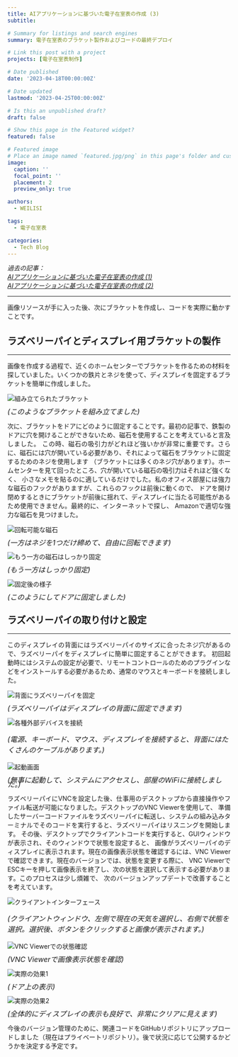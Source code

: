 ```yaml
---
title: AIアプリケーションに基づいた電子在室表の作成 (3)
subtitle: 

# Summary for listings and search engines
summary: 電子在室表のブラケット製作およびコードの最終デプロイ

# Link this post with a project
projects: [電子在室表制作]

# Date published
date: '2023-04-18T00:00:00Z'

# Date updated
lastmod: '2023-04-25T00:00:00Z'

# Is this an unpublished draft?
draft: false

# Show this page in the Featured widget?
featured: false

# Featured image
# Place an image named `featured.jpg/png` in this page's folder and customize its options here.
image:
  caption: ''
  focal_point: ''
  placement: 2
  preview_only: true

authors:
  - WEILISI

tags:
  - 電子在室表

categories:
  - Tech Blog
---
```

*過去の記事：*  
*[AIアプリケーションに基づいた電子在室表の作成 (1)](https://weils302.com/techblog/status_list_1_20230407/)*  
*[AIアプリケーションに基づいた電子在室表の作成 (2)](https://weils302.com/techblog/status_list_2_20230415/)*

---

<div style="text-align: justify;">
画像リソースが手に入った後、次にブラケットを作成し、コードを実際に動かすことです。
</div>

## ラズベリーパイとディスプレイ用ブラケットの製作
--------------------
<div style="text-align: justify;">
画像を作成する過程で、近くのホームセンターでブラケットを作るための材料を探していました。いくつかの鉄片とネジを使って、ディスプレイを固定するブラケットを簡単に作成しました。
</div>

![組み立てられたブラケット](IMG_8799.jpg "画像クレジット: Ⓒ WEILISI")
<p style="font-size: 16px; line-height: 0.6;"><i>(このようなブラケットを組み立てました)</i></p>

<div style="text-align: justify;">
次に、ブラケットをドアにどのように固定することです。最初の記事で、鉄製のドアに穴を開けることができないため、磁石を使用することを考えていると言及しました。
この時、磁石の吸引力がどれほど強いかが非常に重要です。さらに、磁石には穴が開いている必要があり、それによって磁石をブラケットに固定するためのネジを使用します
（ブラケットには多くのネジ穴があります）。ホームセンターを見て回ったところ、穴が開いている磁石の吸引力はそれほど強くなく、
小さなメモを貼るのに適しているだけでした。私のオフィス部屋には強力な磁石のフックがありますが、これらのフックは前後に動くので、
ドアを開け閉めするときにブラケットが前後に揺れて、ディスプレイに当たる可能性があるため使用できません。最終的に、インターネットで探し、
Amazonで適切な強力な磁石を見つけました。
</div>

![回転可能な磁石](IMG_8949.jpg "画像クレジット: Ⓒ WEILISI")
<p style="font-size: 16px; line-height: 0.6;"><i>(一方はネジを1つだけ締めて、自由に回転できます)</i></p>

![もう一方の磁石はしっかり固定](IMG_8950.jpg "画像クレジット: Ⓒ WEILISI")
<p style="font-size: 16px; line-height: 0.6;"><i>(もう一方はしっかり固定)</i></p>

![固定後の様子](IMG_5608.jpg "画像クレジット: Ⓒ WEILISI")
<p style="font-size: 16px; line-height: 0.6;"><i>(このようにしてドアに固定しました)</i></p>  


## ラズベリーパイの取り付けと設定
--------------------
<div style="text-align: justify;">
このディスプレイの背面にはラズベリーパイのサイズに合ったネジ穴があるので、ラズベリーパイをディスプレイに簡単に固定することができます。
初回起動時にはシステムの設定が必要で、リモートコントロールのためのプラグインなどをインストールする必要があるため、通常のマウスとキーボードを接続しました。
</div>

![背面にラズベリーパイを固定](IMG_8952.jpg "画像クレジット: Ⓒ WEILISI")
<p style="font-size: 16px; line-height: 0.6;"><i>(ラズベリーパイはディスプレイの背面に固定できます)</i></p>

![各種外部デバイスを接続](IMG_8953.jpg "画像クレジット: Ⓒ WEILISI")
<p style="font-size: 16px; line-height: 1.5;"><i>(電源、キーボード、マウス、ディスプレイを接続すると、背面にはたくさんのケーブルがあります。)</i></p>

![起動画面](IMG_8954.jpg "画像クレジット: Ⓒ WEILISI")
<p style="font-size: 16px; line-height: 0.6;"><i>(無事に起動して、システムにアクセスし、部屋のWiFiに接続しました。)</i></p>

<div style="text-align: justify;">
ラズベリーパイにVNCを設定した後、仕事用のデスクトップから直接操作やファイル転送が可能になりました。デスクトップのVNC Viewerを使用して、
準備したサーバーコードファイルをラズベリーパイに転送し、システムの組み込みターミナルでそのコードを実行すると、ラズベリーパイはリスニングを開始します。
その後、デスクトップでクライアントコードを実行すると、GUIウィンドウが表示され、そのウィンドウで状態を設定すると、
画像がラズベリーパイのディスプレイに表示されます。現在の画像表示状態を確認するには、VNC Viewerで確認できます。現在のバージョンでは、状態を変更する際に、
VNC ViewerでESCキーを押して画像表示を終了し、次の状態を選択して表示する必要があります。このプロセスは少し煩雑で、
次のバージョンアップデートで改善することを考えています。
</div>

![クライアントインターフェース](client_window.png "画像クレジット: Ⓒ WEILISI")
<p style="font-size: 16px; line-height: 1.5;"><i>(クライアントウィンドウ、左側で現在の天気を選択し、右側で状態を選択。選択後、ボタンをクリックすると画像が表示されます。)</i></p>

![VNC Viewerでの状態確認](IMG_5778.JPG "画像クレジット: Ⓒ WEILISI")
<p style="font-size: 16px; line-height: 0.6;"><i>(VNC Viewerで画像表示状態を確認)</i></p>

![実際の効果1](IMG_5779.JPG "画像クレジット: Ⓒ WEILISI")
<p style="font-size: 16px; line-height: 0.6;"><i>(ドア上の表示)</i></p>

![実際の効果2](featured.JPG "画像クレジット: Ⓒ WEILISI")
<p style="font-size: 16px; line-height: 0.6;"><i>(全体的にディスプレイの表示も良好で、非常にクリアに見えます)</i></p>

<div style="text-align: justify;">
今後のバージョン管理のために、関連コードをGitHubリポジトリにアップロードしました（現在はプライベートリポジトリ）。後で状況に応じて公開するかどうかを決定する予定です。
</div>
